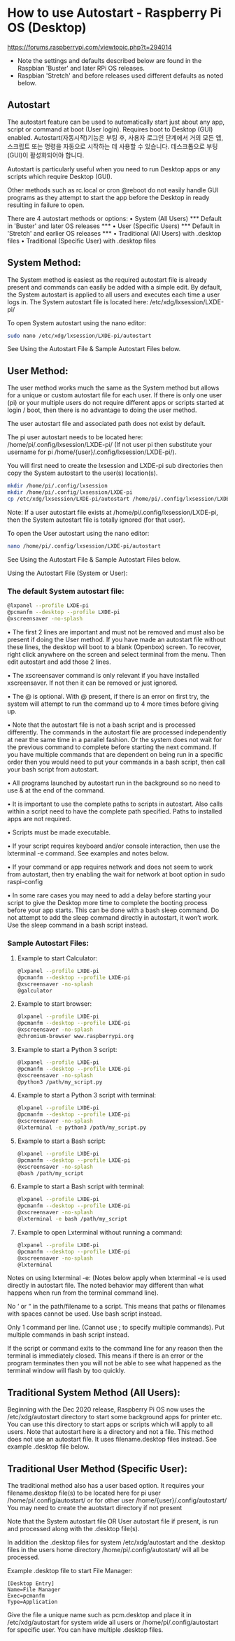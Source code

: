 # How to use Autostart - Raspberry Pi OS (Desktop) 

https://forums.raspberrypi.com/viewtopic.php?t=294014

* Note the settings and defaults described below are found in the Raspbian 'Buster' and later RPi OS releases.
* Raspbian 'Stretch' and before releases used different defaults as noted below.
## Autostart
The autostart feature can be used to automatically start just about any app, script or command at boot (User login). Requires boot to Desktop (GUI) enabled.
Autostart(자동시작)기능은 부팅 후, 사용자 로그인 단계에서 거의 모든 앱, 스크립트 또는 명령을 자동으로 시작하는 데 사용할 수 있습니다.
데스크톱으로 부팅(GUI)이 활성화되어야 합니다.

Autostart is particularly useful when you need to run Desktop apps or any scripts which require Desktop (GUI).

Other methods such as rc.local or cron @reboot do not easily handle GUI programs as they attempt to start the app before the Desktop in ready resulting in failure to open.

There are 4 autostart methods or options:
• System (All Users) *** Default in 'Buster' and later OS releases ***
• User (Specific Users) *** Default in 'Stretch' and earlier OS releases ***
• Traditional (All Users) with .desktop files
• Traditional (Specific User) with .desktop files

## System Method:
The System method is easiest as the required autostart file is already present and commands can easily be added with a simple edit. By default, the System autostart is applied to all users and executes each time a user logs in.
The System autostart file is located here: /etc/xdg/lxsession/LXDE-pi/

To open System autostart using the nano editor:

```bash
sudo nano /etc/xdg/lxsession/LXDE-pi/autostart
```
See Using the Autostart File & Sample Autostart Files below.


## User Method:
The user method works much the same as the System method but allows for a unique or custom autostart file for each user. If there is only one user (pi) or your multiple users do not require different apps or scripts started at login / boot, then there is no advantage to doing the user method.

The user autostart file and associated path does not exist by default.

The pi user autostart needs to be located here: /home/pi/.config/lxsession/LXDE-pi/ (If not user pi then substitute your username for pi /home/{user}/.config/lxsession/LXDE-pi/).

You will first need to create the lxsession and LXDE-pi sub directories then copy the System autostart to the user(s) location(s).
```bash
mkdir /home/pi/.config/lxsession
mkdir /home/pi/.config/lxsession/LXDE-pi
cp /etc/xdg/lxsession/LXDE-pi/autostart /home/pi/.config/lxsession/LXDE-pi/
```
Note: If a user autostart file exists at /home/pi/.config/lxsession/LXDE-pi, then the System autostart file is totally ignored (for that user).

To open the User autostart using the nano editor:
```bash
nano /home/pi/.config/lxsession/LXDE-pi/autostart
```
See Using the Autostart File & Sample Autostart Files below.

Using the Autostart File (System or User):

### The default System autostart file:
```bash
@lxpanel --profile LXDE-pi
@pcmanfm --desktop --profile LXDE-pi
@xscreensaver -no-splash
```
• The first 2 lines are important and must not be removed and must also be present if doing the User method. If you have made an autostart file without these lines, the desktop will boot to a blank (Openbox) screen. To recover, right click anywhere on the screen and select terminal from the menu. Then edit autostart and add those 2 lines.

• The xscreensaver command is only relevant if you have installed xscreensaver. If not then it can be removed or just ignored.

• The @ is optional. With @ present, if there is an error on first try, the system will attempt to run the command up to 4 more times before giving up.

• Note that the autostart file is not a bash script and is processed differently. The commands in the autostart file are processed independently at near the same time in a parallel fashion. Or the system does not wait for the previous command to complete before starting the next command. If you have multiple commands that are dependent on being run in a specific order then you would need to put your commands in a bash script, then call your bash script from autostart.

• All programs launched by autostart run in the background so no need to use & at the end of the command.

• It is important to use the complete paths to scripts in autostart. Also calls within a script need to have the complete path specified. Paths to installed apps are not required.

• Scripts must be made executable.

• If your script requires keyboard and/or console interaction, then use the lxterminal -e command. See examples and notes below.

• If your command or app requires network and does not seem to work from autostart, then try enabling the wait for network at boot option in sudo raspi-config

• In some rare cases you may need to add a delay before starting your script to give the Desktop more time to complete the booting process before your app starts. This can be done with a bash sleep command. Do not attempt to add the sleep command directly in autostart, it won’t work. Use the sleep command in a bash script instead.

### Sample Autostart Files:
1. Example to start Calculator:
	```bash
	@lxpanel --profile LXDE-pi
	@pcmanfm --desktop --profile LXDE-pi
	@xscreensaver -no-splash
	@galculator
	```
2. Example to start browser:
	```bash
	@lxpanel --profile LXDE-pi
	@pcmanfm --desktop --profile LXDE-pi
	@xscreensaver -no-splash
	@chromium-browser www.raspberrypi.org
	```
3. Example to start a Python 3 script:
	```bash
	@lxpanel --profile LXDE-pi
	@pcmanfm --desktop --profile LXDE-pi
	@xscreensaver -no-splash
	@python3 /path/my_script.py
	```
4. Example to start a Python 3 script with terminal:
	```bash
	@lxpanel --profile LXDE-pi
	@pcmanfm --desktop --profile LXDE-pi
	@xscreensaver -no-splash
	@lxterminal -e python3 /path/my_script.py
	```
5. Example to start a Bash script:
	```bash
	@lxpanel --profile LXDE-pi
	@pcmanfm --desktop --profile LXDE-pi
	@xscreensaver -no-splash
	@bash /path/my_script
	```
6. Example to start a Bash script with terminal:
	```bash
	@lxpanel --profile LXDE-pi
	@pcmanfm --desktop --profile LXDE-pi
	@xscreensaver -no-splash
	@lxterminal -e bash /path/my_script
	```
7. Example to open Lxterminal without running a command:
	```bash
	@lxpanel --profile LXDE-pi
	@pcmanfm --desktop --profile LXDE-pi
	@xscreensaver -no-splash
	@lxterminal
	```
Notes on using lxterminal -e:
(Notes below apply when lxterminal -e is used directly in autostart file. The noted behavior may different than what happens when run from the terminal command line).

No ‘ or “ in the path/filename to a script. This means that paths or filenames with spaces cannot be used. Use bash script instead.

Only 1 command per line. (Cannot use ; to specify multiple commands). Put multiple commands in bash script instead.

If the script or command exits to the command line for any reason then the terminal is immediately closed. This means if there is an error or the program terminates then you will not be able to see what happened as the terminal window will flash by too quickly.


## Traditional System Method (All Users):
Beginning with the Dec 2020 release, Raspberry Pi OS now uses the /etc/xdg/autostart directory to start some background apps for printer etc. You can use this directory to start apps or scripts which will apply to all users.
Note that autostart here is a directory and not a file.
This method does not use an autostart file. It uses filename.desktop files instead. See example .desktop file below.

## Traditional User Method (Specific User):
The traditional method also has a user based option. It requires your filename.desktop file(s) to be located here for pi user /home/pi/.config/autostart/ or for other user /home/{user}/.config/autostart/
You may need to create the auotstart directory if not present

Note that the System autostart file OR User autostart file if present, is run and processed along with the .desktop file(s).

In addition the .desktop files for system /etc/xdg/autostart and the .desktop files in the users home directory /home/pi/.config/autostart/ will all be processed.

Example .desktop file to start File Manager:
```desktop
[Desktop Entry]
Name=File Manager
Exec=pcmanfm
Type=Application
```
Give the file a unique name such as pcm.desktop and place it in /etc/xdg/autostart for system wide all users or /home/pi/.config/autostart for specific user.
You can have multiple .desktop files.
